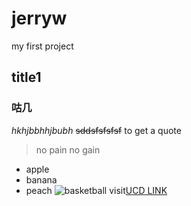 # jerryw
my first project
## title1
### 咕几
*hkhjbbhhjbubh*
~~sddsfsfsfsf~~
to get a quote
> no pain no gain
> 
- apple
- banana
- peach
![basketball](https://th.bing.com/th/id/OIP.BsPBct0w2kPzfEXZ3nDAbgHaEK?pid=ImgDet&rs=1)
visit[UCD LINK](https://www.ucd.ie/)
